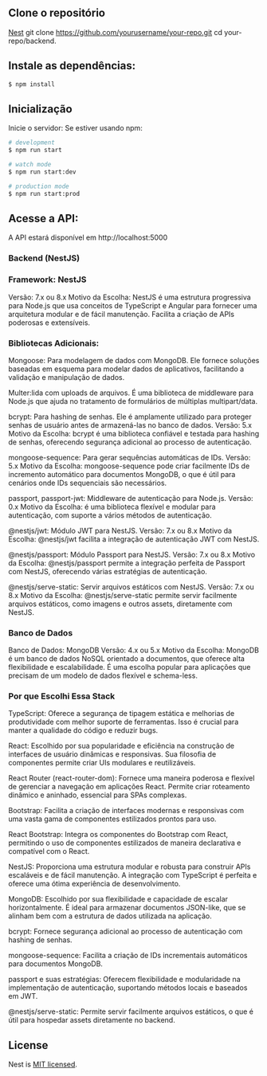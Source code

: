 
## Clone o repositório

[Nest](https://github.com/yourusername/your-repo.git) git clone https://github.com/yourusername/your-repo.git
cd your-repo/backend.

## Instale as dependências:

```bash
$ npm install
```

## Inicialização

Inicie o servidor:
Se estiver usando npm:

```bash
# development
$ npm run start

# watch mode
$ npm run start:dev

# production mode
$ npm run start:prod
```
## Acesse a API:

A API estará disponível em http://localhost:5000


### Backend (NestJS)

### Framework: NestJS

Versão: 7.x ou 8.x
Motivo da Escolha: NestJS é uma estrutura progressiva para Node.js que usa conceitos de TypeScript e Angular para fornecer uma arquitetura modular e de fácil manutenção. Facilita a criação de APIs poderosas e extensíveis.

### Bibliotecas Adicionais:

Mongoose: Para modelagem de dados com MongoDB. Ele fornece soluções baseadas em esquema para modelar dados de aplicativos, facilitando a validação e manipulação de dados.

Multer:lida com uploads de arquivos. É uma biblioteca de middleware para Node.js que ajuda no tratamento de formulários de múltiplas multipart/data.

bcrypt: Para hashing de senhas. Ele é amplamente utilizado para proteger senhas de usuário antes de armazená-las no banco de dados.
Versão: 5.x
Motivo da Escolha: bcrypt é uma biblioteca confiável e testada para hashing de senhas, oferecendo segurança adicional ao processo de autenticação.

mongoose-sequence: Para gerar sequências automáticas de IDs.
Versão: 5.x
Motivo da Escolha: mongoose-sequence pode criar facilmente IDs de incremento automático para documentos MongoDB, o que é útil para cenários onde IDs sequenciais são necessários.

passport, passport-jwt: Middleware de autenticação para Node.js.
Versão: 0.x
Motivo da Escolha: é uma biblioteca flexível e modular para autenticação, com suporte a vários métodos de autenticação.

@nestjs/jwt: Módulo JWT para NestJS.
Versão: 7.x ou 8.x
Motivo da Escolha: @nestjs/jwt facilita a integração de autenticação JWT com NestJS.

@nestjs/passport: Módulo Passport para NestJS.
Versão: 7.x ou 8.x
Motivo da Escolha: @nestjs/passport permite a integração perfeita de Passport com NestJS, oferecendo várias estratégias de autenticação.

@nestjs/serve-static: Servir arquivos estáticos com NestJS.
Versão: 7.x ou 8.x
Motivo da Escolha: @nestjs/serve-static permite servir facilmente arquivos estáticos, como imagens e outros assets, diretamente com NestJS.

### Banco de Dados
Banco de Dados: MongoDB
Versão: 4.x ou 5.x
Motivo da Escolha: MongoDB é um banco de dados NoSQL orientado a documentos, que oferece alta flexibilidade e escalabilidade. É uma escolha popular para aplicações que precisam de um modelo de dados flexível e schema-less.


### Por que Escolhi Essa Stack

TypeScript: Oferece a segurança de tipagem estática e melhorias de produtividade com melhor suporte de ferramentas. Isso é crucial para manter a qualidade do código e reduzir bugs.

React: Escolhido por sua popularidade e eficiência na construção de interfaces de usuário dinâmicas e responsivas. Sua filosofia de componentes permite criar UIs modulares e reutilizáveis.

React Router (react-router-dom): Fornece uma maneira poderosa e flexível de gerenciar a navegação em aplicações React. Permite criar roteamento dinâmico e aninhado, essencial para SPAs complexas.

Bootstrap: Facilita a criação de interfaces modernas e responsivas com uma vasta gama de componentes estilizados prontos para uso.

React Bootstrap: Integra os componentes do Bootstrap com React, permitindo o uso de componentes estilizados de maneira declarativa e compatível com o React.

NestJS: Proporciona uma estrutura modular e robusta para construir APIs escaláveis e de fácil manutenção. A integração com TypeScript é perfeita e oferece uma ótima experiência de desenvolvimento.

MongoDB: Escolhido por sua flexibilidade e capacidade de escalar horizontalmente. É ideal para armazenar documentos JSON-like, que se alinham bem com a estrutura de dados utilizada na aplicação.

bcrypt: Fornece segurança adicional ao processo de autenticação com hashing de senhas.

mongoose-sequence: Facilita a criação de IDs incrementais automáticos para documentos MongoDB.

passport e suas estratégias: Oferecem flexibilidade e modularidade na implementação de autenticação, suportando métodos locais e baseados em JWT.

@nestjs/serve-static: Permite servir facilmente arquivos estáticos, o que é útil para hospedar assets diretamente no backend.




## License

Nest is [MIT licensed](LICENSE).
